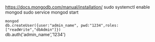 https://docs.mongodb.com/manual/installation/
sudo systemctl enable mongod
sudo service mongod start

`mongod`  
`db.createUser({user:"admin_name", pwd:"1234",roles:["readWrite","dbAdmin"]})`  
db.auth('admin_name','1234')
